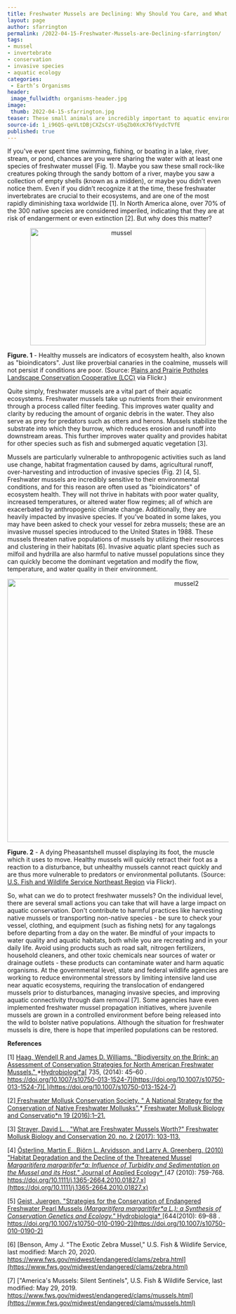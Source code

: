 ```yaml
---
title: Freshwater Mussels are Declining: Why Should You Care, and What Can You Do?
layout: page
author: sfarrington
permalink: /2022-04-15-Freshwater-Mussels-are-Declining-sfarrington/
tags:
- mussel
- invertebrate
- conservation
- invasive species
- aquatic ecology
categories:
 - Earth’s Organisms
header:
 image_fullwidth: organisms-header.jpg
image:
 thumb: 2022-04-15-sfarrington.jpg
teaser: These small animals are incredibly important to aquatic environments but face challenges due to human activities, including climate change.
source-id: 1_i96QS-qeVLtDBjCXZsCsY-U5qZb0XcK76fVydcTVfE
published: true
---
```


If you've ever spent time swimming, fishing, or boating in a lake, river, stream, or pond, chances are you were sharing the water with at least one species of freshwater mussel (Fig. 1). Maybe you saw these small rock-like creatures poking through the sandy bottom of a river, maybe you saw a collection of empty shells (known as a midden), or maybe you didn’t even notice them. Even if you didn’t recognize it at the time, these freshwater invertebrates are crucial to their ecosystems, and are one of the most rapidly diminishing taxa worldwide [1]. In North America alone, over 70% of the 300 native species are considered imperiled, indicating that they are at risk of endangerment or even extinction [2]. But why does this matter?

<center><a data-flickr-embed="true" href="https://www.flickr.com/photos/139839751@N06/51967433660/in/dateposted-public/" title="mussel"><img src="https://live.staticflickr.com/65535/51967433660_20eccb3013_w.jpg" width="400" height="267" alt="mussel"></a><script async src="//embedr.flickr.com/assets/client-code.js" charset="utf-8"></script></center>

**Figure. 1** - Healthy mussels are indicators of ecosystem health, also known as "bioindicators". Just like proverbial canaries in the coalmine, mussels will not persist if conditions are poor. (Source: [Plains and Prairie Potholes Landscape Conservation Cooperative (LCC)](https://www.flickr.com/photos/plainsandprairielcc/8044351140/) via Flickr.)

Quite simply, freshwater mussels are a vital part of their aquatic ecosystems. Freshwater mussels take up nutrients from their environment through a process called filter feeding. This improves water quality and clarity by reducing the amount of organic debris in the water. They also serve as prey for predators such as otters and herons. Mussels stabilize the substrate into which they burrow, which reduces erosion and runoff into downstream areas. This further improves water quality and provides habitat for other species such as fish and submerged aquatic vegetation [3]. 

Mussels are particularly vulnerable to anthropogenic activities such as land use change, habitat fragmentation caused by dams, agricultural runoff, over-harvesting and introduction of invasive species (Fig. 2) [4, 5]. Freshwater mussels are incredibly sensitive to their environmental conditions, and for this reason are often used as "bioindicators" of ecosystem health. They will not thrive in habitats with poor water quality, increased temperatures, or altered water flow regimes; all of which are exacerbated by anthropogenic climate change. Additionally, they are heavily impacted by invasive species. If you've boated in some lakes, you may have been asked to check your vessel for zebra mussels; these are an invasive mussel species introduced to the United States in 1988. These mussels threaten native populations of mussels by utilizing their resources and clustering in their habitats [6]. Invasive aquatic plant species such as milfoil and hydrilla are also harmful to native mussel populations since they can quickly become the dominant vegetation and modify the flow, temperature, and water quality in their environment.

<center><a data-flickr-embed="true" href="https://www.flickr.com/photos/139839751@N06/51966883581/in/dateposted-public/" title="mussel2"><img src="https://live.staticflickr.com/65535/51966883581_81e2f9f6c5_c.jpg" width="800" height="600" alt="mussel2"></a><script async src="//embedr.flickr.com/assets/client-code.js" charset="utf-8"></script></center>

**Figure. 2** - A dying Pheasantshell mussel displaying its foot, the muscle which it uses to move. Healthy mussels will quickly retract their foot as a reaction to a disturbance, but unhealthy mussels cannot react quickly and are thus more vulnerable to predators or environmental pollutants. (Source: [U.S. Fish and Wildlife Service Northeast Region](https://flic.kr/p/2hAa8gH) via Flickr).

So, what can we do to protect freshwater mussels? On the individual level, there are several small actions you can take that will have a large impact on aquatic conservation. Don't contribute to harmful practices like harvesting native mussels or transporting non-native species - be sure to check your vessel, clothing, and equipment (such as fishing nets) for any tagalongs before departing from a day on the water. Be mindful of your impacts to water quality and aquatic habitats, both while you are recreating and in your daily life. Avoid using products such as road salt, nitrogen fertilizers, household cleaners, and other toxic chemicals near sources of water or drainage outlets - these products can contaminate water and harm aquatic organisms. At the governmental level, state and federal wildlife agencies are working to reduce environmental stressors by limiting intensive land use near aquatic ecosystems, requiring the translocation of endangered mussels prior to disturbances, managing invasive species, and improving aquatic connectivity through dam removal [7]. Some agencies have even implemented freshwater mussel propagation initiatives, where juvenile mussels are grown in a controlled environment before being released into the wild to bolster native populations. Although the situation for freshwater mussels is dire, there is hope that imperiled populations can be restored.

**References**

[1] [Haag, Wendell R and James D. Williams. "Biodiversity on the Brink: an Assessment of Conservation Strategies for North American Freshwater Mussels." ](https://doi.org/10.1007/s10750-013-1524-7)*[Hydrobiologi*a](https://doi.org/10.1007/s10750-013-1524-7)[ 735, (2014): 45–60 . https://doi.org/10.1007/s10750-013-1524-7](https://doi.org/10.1007/s10750-013-1524-7)[.](https://doi.org/10.1007/s10750-013-1524-7)

[2][ Freshwater Mollusk Conservation Society. " A National Strategy for the Conservation of Native Freshwater Mollusks".](https://molluskconservation.org/PUBLICATIONS/FMBC/FMBC_Vol19/19-1-articles/19-1_1-21.pdf)*[ Freshwater Mollusk Biology and Conservatio*n](https://molluskconservation.org/PUBLICATIONS/FMBC/FMBC_Vol19/19-1-articles/19-1_1-21.pdf)[ 19 (2016):1–21.](https://molluskconservation.org/PUBLICATIONS/FMBC/FMBC_Vol19/19-1-articles/19-1_1-21.pdf)

[3] [Strayer, David L. . "](https://bioone.org/journals/freshwater-mollusk-biology-and-conservation/volume-20/issue-2/fmbc.v20i2.2017.103-113/What-are-Freshwater-Mussels-Worth/10.31931/fmbc.v20i2.2017.103-113.full)[What are Freshwater Mussels Worth?"](https://bioone.org/journals/freshwater-mollusk-biology-and-conservation/volume-20/issue-2/fmbc.v20i2.2017.103-113/What-are-Freshwater-Mussels-Worth/10.31931/fmbc.v20i2.2017.103-113.full)[ Freshwater Mollusk Biology and Conservation](https://bioone.org/journals/freshwater-mollusk-biology-and-conservation/volume-20/issue-2/fmbc.v20i2.2017.103-113/What-are-Freshwater-Mussels-Worth/10.31931/fmbc.v20i2.2017.103-113.full)[ 20, no. 2 (2017): 103-113.](https://bioone.org/journals/freshwater-mollusk-biology-and-conservation/volume-20/issue-2/fmbc.v20i2.2017.103-113/What-are-Freshwater-Mussels-Worth/10.31931/fmbc.v20i2.2017.103-113.full)

[4] [Österling, Martin E.,  Björn L. Arvidsson, and Larry A. Greenberg. (2010) "Habitat Degradation and the Decline of the Threatened Mussel ](https://doi.org/10.1111/j.1365-2664.2010.01827.x)*[Margaritifera margaritifer*a](https://doi.org/10.1111/j.1365-2664.2010.01827.x)[: Influence of Turbidity and Sedimentation on the Mussel and its Host." ](https://doi.org/10.1111/j.1365-2664.2010.01827.x)*[Journal of Applied Ecology* ](https://doi.org/10.1111/j.1365-2664.2010.01827.x)[47 (2010): 759-768. https://doi.org/10.1111/j.1365-2664.2010.01827.x](https://doi.org/10.1111/j.1365-2664.2010.01827.x)

[5] [Geist, Juergen. "Strategies for the Conservation of Endangered Freshwater Pearl Mussels (](https://doi.org/10.1007/s10750-010-0190-2)*[Margaritifera margaritifer*a](https://doi.org/10.1007/s10750-010-0190-2)[ L.): a Synthesis of Conservation Genetics and Ecology." ](https://doi.org/10.1007/s10750-010-0190-2)*[Hydrobiologia* ](https://doi.org/10.1007/s10750-010-0190-2)[644(2010): 69–88 . https://doi.org/10.1007/s10750-010-0190-2](https://doi.org/10.1007/s10750-010-0190-2)

[6] [Benson, Amy J. "The Exotic Zebra Mussel," U.S. Fish & Wildlife Service, last modified: March 20, 2020. https://www.fws.gov/midwest/endangered/clams/zebra.html](https://www.fws.gov/midwest/endangered/clams/zebra.html)

[7] ["America's Mussels: Silent Sentinels", U.S. Fish & Wildlife Service, last modified: May 29, 2019. https://www.fws.gov/midwest/endangered/clams/mussels.html](https://www.fws.gov/midwest/endangered/clams/mussels.html)

